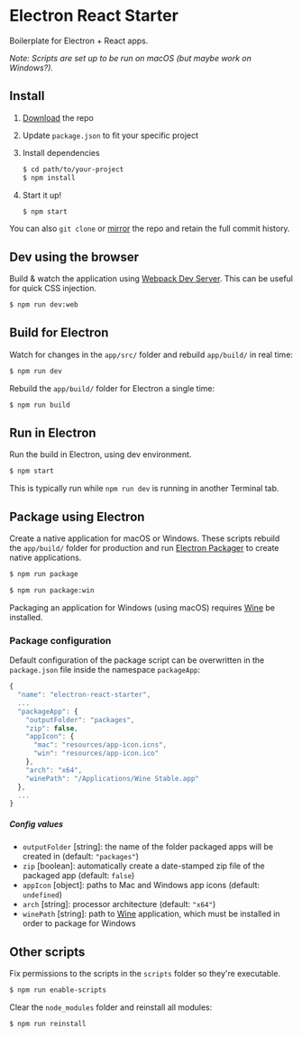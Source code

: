 # Electron React Starter
Boilerplate for Electron + React apps.

*Note: Scripts are set up to be run on macOS (but maybe work on Windows?).*


## Install

1. [Download](https://github.com/sccottt/electron-react-starter/archive/master.zip) the repo
1. Update `package.json` to fit your specific project
1. Install dependencies

    ```bash
    $ cd path/to/your-project
    $ npm install
    ```
1. Start it up!

    ```bash
    $ npm start
    ```

You can also `git clone` or [mirror](https://help.github.com/articles/duplicating-a-repository/) the repo and retain the full commit history.

## Dev using the browser

Build & watch the application using [Webpack Dev Server](https://webpack.js.org/configuration/dev-server/). This can be useful for quick CSS injection.

```bash
$ npm run dev:web
```


## Build for Electron

Watch for changes in the `app/src/` folder and rebuild `app/build/` in real time:

```bash
$ npm run dev
```

Rebuild the `app/build/` folder for Electron a single time:

```bash
$ npm run build
```


## Run in Electron

Run the build in Electron, using dev environment.

```bash
$ npm start
```

This is typically run while `npm run dev` is running in another Terminal tab.



## Package using Electron

Create a native application for macOS or Windows. These scripts rebuild the `app/build/` folder for production and run [Electron Packager](https://github.com/electron-userland/electron-packager) to create native applications.

```bash
$ npm run package
```

```bash
$ npm run package:win
```

Packaging an application for Windows (using macOS) requires [Wine](https://www.winehq.org) be installed.


### Package configuration

Default configuration of the package script can be overwritten in the `package.json` file inside the namespace `packageApp`:

```js
{
  "name": "electron-react-starter",
  ...
  "packageApp": {
    "outputFolder": "packages",
    "zip": false,
    "appIcon": {
      "mac": "resources/app-icon.icns",
      "win": "resources/app-icon.ico"
    },
    "arch": "x64",
    "winePath": "/Applications/Wine Stable.app"
  },
  ...
}
```

##### Config values
- `outputFolder` [string]: the name of the folder packaged apps will be created in (default: `"packages"`)
- `zip` [boolean]: automatically create a date-stamped zip file of the packaged app (default: `false`)
- `appIcon` [object]: paths to Mac and Windows app icons (default: `undefined`)
- `arch` [string]: processor architecture (default: `"x64"`)
- `winePath` [string]: path to [Wine](https://www.winehq.org) application, which must be installed in order to package for Windows



## Other scripts

Fix permissions to the scripts in the `scripts` folder so they're executable.

```bash
$ npm run enable-scripts
```

Clear the `node_modules` folder and reinstall all modules:

```bash
$ npm run reinstall
```
